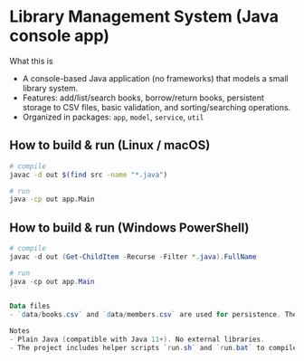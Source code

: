 Library Management System (Java console app)
==============================================

What this is
-  A console-based Java application (no frameworks) that models a small library system.
-  Features: add/list/search books, borrow/return books, persistent storage to CSV files, basic validation, and sorting/searching operations.
-  Organized in packages: `app`, `model`, `service`, `util`

How to build & run (Linux / macOS)
-----------------------------------
```bash
# compile
javac -d out $(find src -name "*.java")

# run
java -cp out app.Main
```

How to build & run (Windows PowerShell)
---------------------------------------
```powershell
# compile
javac -d out (Get-ChildItem -Recurse -Filter *.java).FullName

# run
java -cp out app.Main
``

Data files
- `data/books.csv` and `data/members.csv` are used for persistence. The app will create them if missing.

Notes
- Plain Java (compatible with Java 11+). No external libraries.
- The project includes helper scripts `run.sh` and `run.bat` to compile+run quickly.
